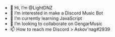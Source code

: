 - 👋 Hi, I’m @LightDNZ
- 👀 I’m interested in make a Discord Music Bot
- 🌱 I’m currently learning JavaScript
- 💞️ I’m looking to collaborate on GengarMusic
- 📫 How to reach me Discord > Askov'nag#2939

<!---
LightDNZ/LightDNZ is a ✨ special ✨ repository because its `README.md` (this file) appears on your GitHub profile.
You can click the Preview link to take a look at your changes.
--->
